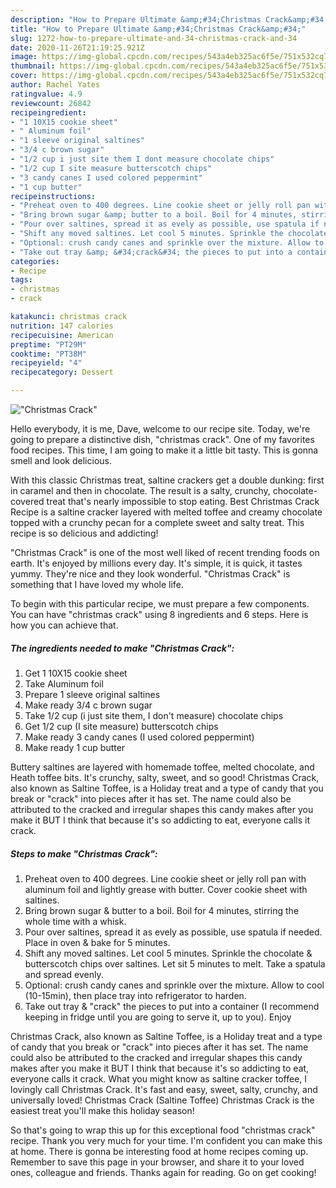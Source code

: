 ```yaml
---
description: "How to Prepare Ultimate &amp;#34;Christmas Crack&amp;#34;"
title: "How to Prepare Ultimate &amp;#34;Christmas Crack&amp;#34;"
slug: 1272-how-to-prepare-ultimate-and-34-christmas-crack-and-34
date: 2020-11-26T21:19:25.921Z
image: https://img-global.cpcdn.com/recipes/543a4eb325ac6f5e/751x532cq70/christmas-crack-recipe-main-photo.jpg
thumbnail: https://img-global.cpcdn.com/recipes/543a4eb325ac6f5e/751x532cq70/christmas-crack-recipe-main-photo.jpg
cover: https://img-global.cpcdn.com/recipes/543a4eb325ac6f5e/751x532cq70/christmas-crack-recipe-main-photo.jpg
author: Rachel Yates
ratingvalue: 4.9
reviewcount: 26842
recipeingredient:
- "1 10X15 cookie sheet"
- " Aluminum foil"
- "1 sleeve original saltines"
- "3/4 c brown sugar"
- "1/2 cup i just site them I dont measure chocolate chips"
- "1/2 cup I site measure butterscotch chips"
- "3 candy canes I used colored peppermint"
- "1 cup butter"
recipeinstructions:
- "Preheat oven to 400 degrees. Line cookie sheet or jelly roll pan with aluminum foil and lightly grease with butter. Cover cookie sheet with saltines."
- "Bring brown sugar &amp; butter to a boil. Boil for 4 minutes, stirring the whole time with a whisk."
- "Pour over saltines, spread it as evely as possible, use spatula if needed. Place in oven &amp; bake for 5 minutes."
- "Shift any moved saltines. Let cool 5 minutes. Sprinkle the chocolate &amp; butterscotch chips over saltines. Let sit 5 minutes to melt. Take a spatula and spread evenly."
- "Optional: crush candy canes and sprinkle over the mixture. Allow to cool (10-15min), then place tray into refrigerator to harden."
- "Take out tray &amp; &#34;crack&#34; the pieces to put into a container (I recommend keeping in fridge until you are going to serve it, up to you). Enjoy"
categories:
- Recipe
tags:
- christmas
- crack

katakunci: christmas crack 
nutrition: 147 calories
recipecuisine: American
preptime: "PT29M"
cooktime: "PT38M"
recipeyield: "4"
recipecategory: Dessert

---
```



![&#34;Christmas Crack&#34;](https://img-global.cpcdn.com/recipes/543a4eb325ac6f5e/751x532cq70/christmas-crack-recipe-main-photo.jpg)

Hello everybody, it is me, Dave, welcome to our recipe site. Today, we're going to prepare a distinctive dish, &#34;christmas crack&#34;. One of my favorites food recipes. This time, I am going to make it a little bit tasty. This is gonna smell and look delicious.

With this classic Christmas treat, saltine crackers get a double dunking: first in caramel and then in chocolate. The result is a salty, crunchy, chocolate-covered treat that&#39;s nearly impossible to stop eating. Best Christmas Crack Recipe is a saltine cracker layered with melted toffee and creamy chocolate topped with a crunchy pecan for a complete sweet and salty treat. This recipe is so delicious and addicting!

&#34;Christmas Crack&#34; is one of the most well liked of recent trending foods on earth. It's enjoyed by millions every day. It's simple, it is quick, it tastes yummy. They're nice and they look wonderful. &#34;Christmas Crack&#34; is something that I have loved my whole life.


To begin with this particular recipe, we must prepare a few components. You can have &#34;christmas crack&#34; using 8 ingredients and 6 steps. Here is how you can achieve that.

<!--inarticleads1-->

##### The ingredients needed to make &#34;Christmas Crack&#34;:

1. Get 1 10X15 cookie sheet
1. Take  Aluminum foil
1. Prepare 1 sleeve original saltines
1. Make ready 3/4 c brown sugar
1. Take 1/2 cup (i just site them, I don&#39;t measure) chocolate chips
1. Get 1/2 cup (I site measure) butterscotch chips
1. Make ready 3 candy canes (I used colored peppermint)
1. Make ready 1 cup butter


Buttery saltines are layered with homemade toffee, melted chocolate, and Heath toffee bits. It&#39;s crunchy, salty, sweet, and so good! Christmas Crack, also known as Saltine Toffee, is a Holiday treat and a type of candy that you break or &#34;crack&#34; into pieces after it has set. The name could also be attributed to the cracked and irregular shapes this candy makes after you make it BUT I think that because it&#39;s so addicting to eat, everyone calls it crack. 

<!--inarticleads2-->

##### Steps to make &#34;Christmas Crack&#34;:

1. Preheat oven to 400 degrees. Line cookie sheet or jelly roll pan with aluminum foil and lightly grease with butter. Cover cookie sheet with saltines.
1. Bring brown sugar &amp; butter to a boil. Boil for 4 minutes, stirring the whole time with a whisk.
1. Pour over saltines, spread it as evely as possible, use spatula if needed. Place in oven &amp; bake for 5 minutes.
1. Shift any moved saltines. Let cool 5 minutes. Sprinkle the chocolate &amp; butterscotch chips over saltines. Let sit 5 minutes to melt. Take a spatula and spread evenly.
1. Optional: crush candy canes and sprinkle over the mixture. Allow to cool (10-15min), then place tray into refrigerator to harden.
1. Take out tray &amp; &#34;crack&#34; the pieces to put into a container (I recommend keeping in fridge until you are going to serve it, up to you). Enjoy


Christmas Crack, also known as Saltine Toffee, is a Holiday treat and a type of candy that you break or &#34;crack&#34; into pieces after it has set. The name could also be attributed to the cracked and irregular shapes this candy makes after you make it BUT I think that because it&#39;s so addicting to eat, everyone calls it crack. What you might know as saltine cracker toffee, I lovingly call Christmas Crack. It&#39;s fast and easy, sweet, salty, crunchy, and universally loved! Christmas Crack (Saltine Toffee) Christmas Crack is the easiest treat you&#39;ll make this holiday season! 

So that's going to wrap this up for this exceptional food &#34;christmas crack&#34; recipe. Thank you very much for your time. I'm confident you can make this at home. There is gonna be interesting food at home recipes coming up. Remember to save this page in your browser, and share it to your loved ones, colleague and friends. Thanks again for reading. Go on get cooking!
